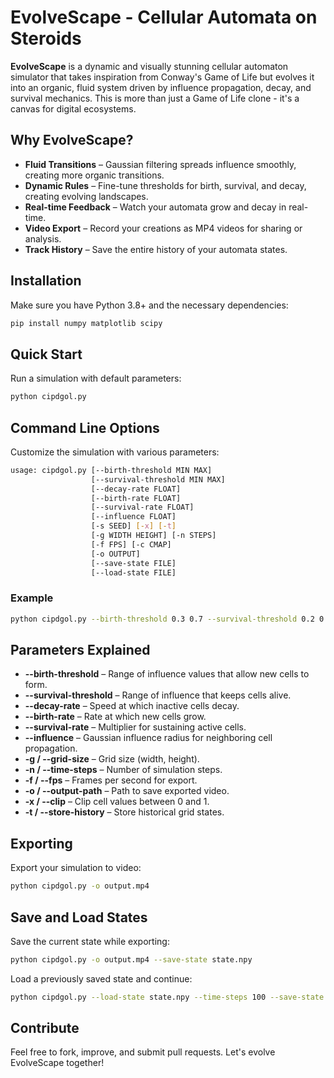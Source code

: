 # EvolveScape - Cellular Automata on Steroids

**EvolveScape** is a dynamic and visually stunning cellular automaton simulator that takes inspiration from Conway's Game of Life but evolves it into an organic, fluid system driven by influence propagation, decay, and survival mechanics. This is more than just a Game of Life clone - it's a canvas for digital ecosystems.

## Why EvolveScape?
- **Fluid Transitions** – Gaussian filtering spreads influence smoothly, creating more organic transitions.
- **Dynamic Rules** – Fine-tune thresholds for birth, survival, and decay, creating evolving landscapes.
- **Real-time Feedback** – Watch your automata grow and decay in real-time.
- **Video Export** – Record your creations as MP4 videos for sharing or analysis.
- **Track History** – Save the entire history of your automata states.

## Installation
Make sure you have Python 3.8+ and the necessary dependencies:

```bash
pip install numpy matplotlib scipy
```

## Quick Start
Run a simulation with default parameters:

```bash
python cipdgol.py
```

## Command Line Options
Customize the simulation with various parameters:

```bash
usage: cipdgol.py [--birth-threshold MIN MAX]
                  [--survival-threshold MIN MAX]
                  [--decay-rate FLOAT]
                  [--birth-rate FLOAT]
                  [--survival-rate FLOAT]
                  [--influence FLOAT]
                  [-s SEED] [-x] [-t]
                  [-g WIDTH HEIGHT] [-n STEPS]
                  [-f FPS] [-c CMAP]
                  [-o OUTPUT]
                  [--save-state FILE]
                  [--load-state FILE]
```

### Example
```bash
python cipdgol.py --birth-threshold 0.3 0.7 --survival-threshold 0.2 0.9 --time-steps 500 --fps 60 -g 1024 1024 -o simulation.mp4 --save-state final.npy
```

## Parameters Explained
- **--birth-threshold** – Range of influence values that allow new cells to form.
- **--survival-threshold** – Range of influence that keeps cells alive.
- **--decay-rate** – Speed at which inactive cells decay.
- **--birth-rate** – Rate at which new cells grow.
- **--survival-rate** – Multiplier for sustaining active cells.
- **--influence** – Gaussian influence radius for neighboring cell propagation.
- **-g / --grid-size** – Grid size (width, height).
- **-n / --time-steps** – Number of simulation steps.
- **-f / --fps** – Frames per second for export.
- **-o / --output-path** – Path to save exported video.
- **-x / --clip** – Clip cell values between 0 and 1.
- **-t / --store-history** – Store historical grid states.

## Exporting
Export your simulation to video:

```bash
python cipdgol.py -o output.mp4
```

## Save and Load States
Save the current state while exporting:
```bash
python cipdgol.py -o output.mp4 --save-state state.npy
```
Load a previously saved state and continue:
```bash
python cipdgol.py --load-state state.npy --time-steps 100 --save-state next.npy -o next.mp4
```

## Contribute
Feel free to fork, improve, and submit pull requests. Let's evolve EvolveScape together!

